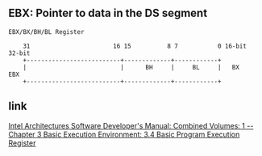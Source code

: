 EBX: Pointer to data in the DS segment
---------------------------------------------------------------------

```
EBX/BX/BH/BL Register

    31                       16 15          8 7           0 16-bit  32-bit
    +--------------------------+-------------+------------+
    |                          |      BH     |     BL     |   BX     EBX
    +--------------------------+-------------+------------+

```



## link

  [Intel Architectures Software Developer's Manual: Combined Volumes: 1 -- Chapter 3 Basic Execution Environment: 3.4 Basic Program Execution Register](https://software.intel.com/en-us/articles/intel-sdm)
